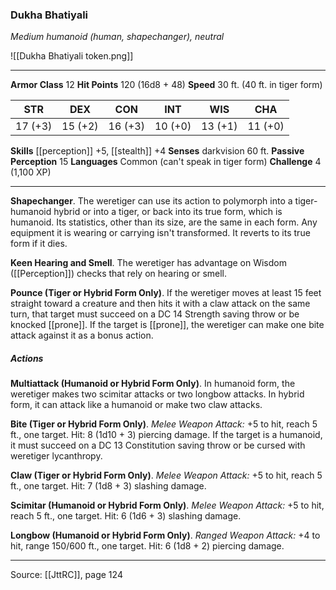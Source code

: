### Dukha Bhatiyali
_Medium humanoid (human, shapechanger), neutral_

![[Dukha Bhatiyali token.png]]


---

**Armor Class** 12
**Hit Points** 120 (16d8 + 48)
**Speed** 30 ft. (40 ft. in tiger form)

| STR     | DEX     | CON     | INT     | WIS     | CHA     |
|---------|---------|---------|---------|---------|---------|
| 17 (+3) | 15 (+2) | 16 (+3) | 10 (+0) | 13 (+1) | 11 (+0) |

**Skills** [[perception]] +5, [[stealth]] +4
**Senses** darkvision 60 ft.
**Passive Perception** 15
**Languages** Common (can't speak in tiger form)
**Challenge** 4 (1,100 XP)

---

**Shapechanger**. The weretiger can use its action to polymorph into a tiger-humanoid hybrid or into a tiger, or back into its true form, which is humanoid. Its statistics, other than its size, are the same in each form. Any equipment it is wearing or carrying isn't transformed. It reverts to its true form if it dies.

**Keen Hearing and Smell**. The weretiger has advantage on Wisdom ([[Perception]]) checks that rely on hearing or smell.

**Pounce (Tiger or Hybrid Form Only)**. If the weretiger moves at least 15 feet straight toward a creature and then hits it with a claw attack on the same turn, that target must succeed on a DC 14 Strength saving throw or be knocked [[prone]]. If the target is [[prone]], the weretiger can make one bite attack against it as a bonus action.

##### Actions
**Multiattack (Humanoid or Hybrid Form Only)**. In humanoid form, the weretiger makes two scimitar attacks or two longbow attacks. In hybrid form, it can attack like a humanoid or make two claw attacks.

**Bite (Tiger or Hybrid Form Only)**. _Melee Weapon Attack:_ +5 to hit, reach 5 ft., one target. Hit: 8 (1d10 + 3) piercing damage. If the target is a humanoid, it must succeed on a DC 13 Constitution saving throw or be cursed with weretiger lycanthropy.

**Claw (Tiger or Hybrid Form Only)**. _Melee Weapon Attack:_ +5 to hit, reach 5 ft., one target. Hit: 7 (1d8 + 3) slashing damage.

**Scimitar (Humanoid or Hybrid Form Only)**. _Melee Weapon Attack:_ +5 to hit, reach 5 ft., one target. Hit: 6 (1d6 + 3) slashing damage.

**Longbow (Humanoid or Hybrid Form Only)**. _Ranged Weapon Attack:_ +4 to hit, range 150/600 ft., one target. Hit: 6 (1d8 + 2) piercing damage.


---

Source: [[JttRC]], page 124